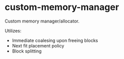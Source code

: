 # custom-memory-manager

Custom memory manager/allocator. 

Utilizes:
- Immediate coalesing upon freeing blocks
- Next fit placement policy
- Block splitting

